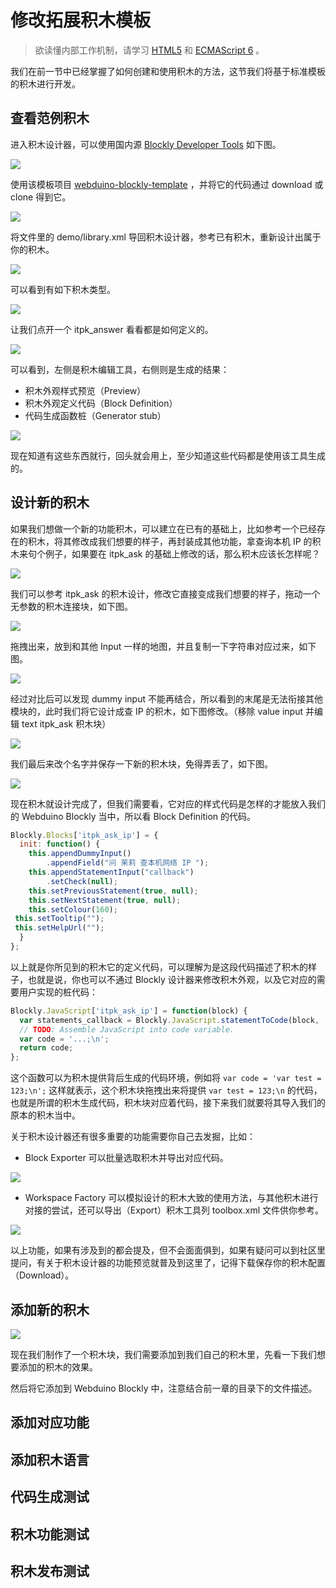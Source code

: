 # 修改拓展积木模板

> 欲读懂内部工作机制，请学习 [HTML5](https://www.runoob.com/html/html5-intro.html) 和 [ECMAScript 6](https://www.runoob.com/w3cnote/es6-concise-tutorial.html) 。

我们在前一节中已经掌握了如何创建和使用积木的方法，这节我们将基于标准模板的积木进行开发。

## 查看范例积木

进入积木设计器，可以使用国内源 [Blockly Developer Tools](http://walkline.wang/blockly/blockfactory/) 如下图。

![](images/blockly_tools.png)

使用该模板项目 [webduino-blockly-template](https://github.com/BPI-STEAM/webduino-blockly-template) ，并将它的代码通过 download 或 clone 得到它。

![](images/demos_library.png)

将文件里的 demo/library.xml 导回积木设计器，参考已有积木，重新设计出属于你的积木。

![](images/select_library.png)

可以看到有如下积木类型。

![](images/blockly_list.png)

让我们点开一个 itpk_answer 看看都是如何定义的。

![](images/itpk_answer.png)

可以看到，左侧是积木编辑工具，右侧则是生成的结果：

- 积木外观样式预览（Preview）
- 积木外观定义代码（Block Definition）
- 代码生成函数桩（Generator stub）

![](images/blockly_result.png)

现在知道有这些东西就行，回头就会用上，至少知道这些代码都是使用该工具生成的。

## 设计新的积木

如果我们想做一个新的功能积木，可以建立在已有的基础上，比如参考一个已经存在的积木，将其修改成我们想要的样子，再封装成其他功能，拿查询本机 IP 的积木来句个例子，如果要在 itpk_ask 的基础上修改的话，那么积木应该长怎样呢？

![](images/itpk_ask.png)

我们可以参考 itpk_ask 的积木设计，修改它直接变成我们想要的祥子，拖动一个无参数的积木连接块，如下图。

![](images/get_input_dummy.png)

拖拽出来，放到和其他 Input 一样的地图，并且复制一下字符串对应过来，如下图。

![](images/input_contrast.png)

经过对比后可以发现 dummy input 不能再结合，所以看到的末尾是无法衔接其他模块的，此时我们将它设计成查 IP 的积木，如下图修改。（移除 value input 并编辑 text itpk_ask 积木块）

![](images/itpk_get_ip.png)

我们最后来改个名字并保存一下新的积木块，免得弄丢了，如下图。

![](images/save_itpk_get_ip.png)

现在积木就设计完成了，但我们需要看，它对应的样式代码是怎样的才能放入我们的 Webduino Blockly 当中，所以看 Block Definition 的代码。

```javascript
Blockly.Blocks['itpk_ask_ip'] = {
  init: function() {
    this.appendDummyInput()
        .appendField("问 茉莉 查本机网络 IP ");
    this.appendStatementInput("callback")
        .setCheck(null);
    this.setPreviousStatement(true, null);
    this.setNextStatement(true, null);
    this.setColour(160);
 this.setTooltip("");
 this.setHelpUrl("");
  }
};
```

以上就是你所见到的积木它的定义代码，可以理解为是这段代码描述了积木的样子，也就是说，你也可以不通过 Blockly 设计器来修改积木外观，以及它对应的需要用户实现的桩代码：

```javascript
Blockly.JavaScript['itpk_ask_ip'] = function(block) {
  var statements_callback = Blockly.JavaScript.statementToCode(block, 'callback');
  // TODO: Assemble JavaScript into code variable.
  var code = '...;\n';
  return code;
};
```

这个函数可以为积木提供背后生成的代码环境，例如将 `var code = 'var test = 123;\n';` 这样就表示，这个积木块拖拽出来将提供 `var test = 123;\n` 的代码，也就是所谓的积木生成代码，积木块对应着代码，接下来我们就要将其导入我们的原本的积木当中。

关于积木设计器还有很多重要的功能需要你自己去发掘，比如：

- Block Exporter 可以批量选取积木并导出对应代码。

![](images/blockly_exporter.png)

- Workspace Factory 可以模拟设计的积木大致的使用方法，与其他积木进行对接的尝试，还可以导出（Export）积木工具列 toolbox.xml 文件供你参考。

![](images/blockly_factory.png)

以上功能，如果有涉及到的都会提及，但不会面面俱到，如果有疑问可以到社区里提问，有关于积木设计器的功能预览就普及到这里了，记得下载保存你的积木配置（Download）。

## 添加新的积木

![](images/blockly_itpk_ask_ip.png)

现在我们制作了一个积木块，我们需要添加到我们自己的积木里，先看一下我们想要添加的积木的效果。

然后将它添加到 Webduino Blockly 中，注意结合前一章的目录下的文件描述。

## 添加对应功能

## 添加积木语言

## 代码生成测试

## 积木功能测试

## 积木发布测试
